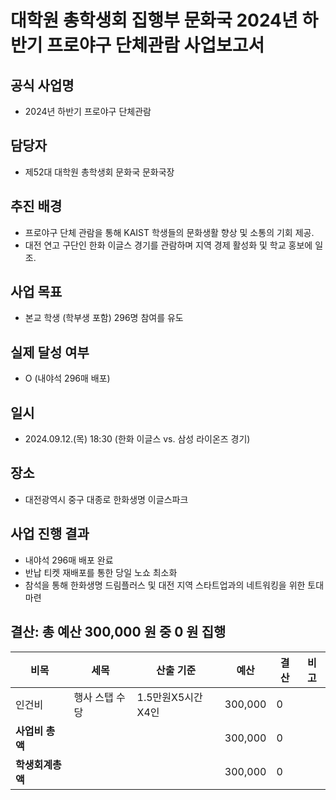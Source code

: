 # 대학원 총학생회 집행부 문화국 2024년 하반기 프로야구 단체관람 사업보고서

## 공식 사업명
-	2024년 하반기 프로야구 단체관람

## 담당자
-	제52대 대학원 총학생회 문화국 문화국장

## 추진 배경
-	프로야구 단체 관람을 통해 KAIST 학생들의 문화생활 향상 및 소통의 기회 제공.
-	대전 연고 구단인 한화 이글스 경기를 관람하며 지역 경제 활성화 및 학교 홍보에 일조.

## 사업 목표
-	본교 학생 (학부생 포함) 296명 참여를 유도

## 실제 달성 여부
- O (내야석 296매 배포)

## 일시
-	2024.09.12.(목) 18:30 (한화 이글스 vs. 삼성 라이온즈 경기)

## 장소
-	대전광역시 중구 대종로 한화생명 이글스파크

## 사업 진행 결과
-	내야석 296매 배포 완료
-	반납 티켓 재배포를 통한 당일 노쇼 최소화
-	참석을 통해 한화생명 드림플러스 및 대전 지역 스타트업과의 네트워킹을 위한 토대 마련
  
## 결산: 총 예산 300,000 원 중 0 원 집행
|**비목**|**세목**|**산출 기준**|**예산**|**결산**|**비고**|
|--|--|--|--|--|--|
|인건비 | 행사 스탭 수당 | 1.5만원X5시간X4인 |  300,000 |  0 ||
|**사업비 총액**|||300,000 |  0 ||
|**학생회계총액**||| 300,000 |  0 ||
